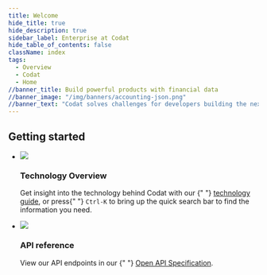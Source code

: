 ```yaml
---
title: Welcome
hide_title: true
hide_description: true
sidebar_label: Enterprise at Codat
hide_table_of_contents: false
className: index
tags:
  - Overview
  - Codat
  - Home
//banner_title: Build powerful products with financial data
//banner_image: "/img/banners/accounting-json.png"
//banner_text: "Codat solves challenges for developers building the next generation of financial products for small businesses."
---
```




## Getting started



<ul className="card-container">
 
  <li className="card animation-pulse">
    <div className="header">
      <img
        src="/img/wp-icons/accounting-2.png"
        className="mini-icon"
      />
      <h3>Technology Overview</h3>
    </div>
    <p>
      Get insight into the technology behind Codat with our {" "}
      <a href="/enterprise/tech-overview/intro">technology guide</a>, or press{" "}
      <code>Ctrl-K</code> to bring up the quick search bar to find the information
      you need.
    </p>
  </li>
  <li className="card dark hypercard">
    <div className="header">
      <img
        src="/img/wp-icons/Stack.png"
        className="mini-icon"
      />
      <h3>API reference</h3>
    </div>
    <p>
      View our API endpoints in our {" "}
      <a href="https://github.com/codatio/oas">Open API Specification</a>.
    </p>
  </li>
</ul>
